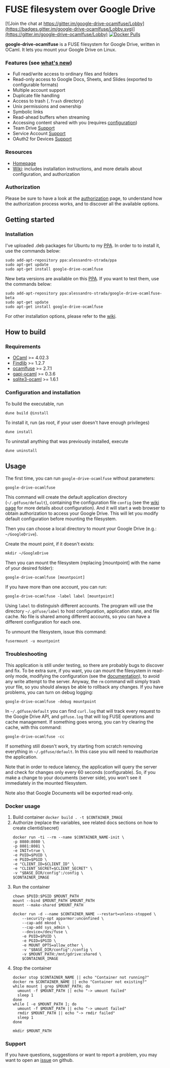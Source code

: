FUSE filesystem over Google Drive
=================================

[![Join the chat at https://gitter.im/google-drive-ocamlfuse/Lobby](https://badges.gitter.im/google-drive-ocamlfuse/Lobby.svg)](https://gitter.im/google-drive-ocamlfuse/Lobby)
[![Docker Pulls](https://img.shields.io/docker/pulls/maltokyo/docker-google-drive-ocamlfuse)](https://hub.docker.com/r/maltokyo/docker-google-drive-ocamlfuse)

**google-drive-ocamlfuse** is a FUSE filesystem for Google Drive,
written in OCaml. It lets you mount your Google Drive on Linux.

### Features (see [what's new](https://github.com/astrada/google-drive-ocamlfuse/wiki/What%27s-new))

* Full read/write access to ordinary files and folders
* Read-only access to Google Docs, Sheets, and Slides (exported to
  configurable formats)
* Multiple account support
* Duplicate file handling
* Access to trash (`.Trash` directory)
* Unix permissions and ownership
* Symbolic links
* Read-ahead buffers when streaming
* Accessing content shared with you (requires [configuration](doc/Configuration.md))
* Team Drive [Support](https://github.com/astrada/google-drive-ocamlfuse/wiki/Team-Drives)
* Service Account [Support](https://github.com/astrada/google-drive-ocamlfuse/wiki/Service-Accounts)
* OAuth2 for Devices [Support](https://github.com/astrada/google-drive-ocamlfuse/wiki/OAuth2-for-Devices)

### Resources

* [Homepage](https://astrada.github.io/google-drive-ocamlfuse/)
* [Wiki](https://github.com/astrada/google-drive-ocamlfuse/wiki): includes
  installation instructions, and more details about configuration, and
  authorization

### Authorization

Please be sure to have a look at the
[authorization](https://github.com/astrada/google-drive-ocamlfuse/wiki/Authorization)
page, to understand how the authorization process works, and to discover all
the available options.

Getting started
---------------

### Installation

I've uploaded .deb packages for Ubuntu to my
[PPA](https://launchpad.net/~alessandro-strada/+archive/ppa). In order to to
install it, use the commands below:

    sudo add-apt-repository ppa:alessandro-strada/ppa
    sudo apt-get update
    sudo apt-get install google-drive-ocamlfuse

New beta versions are available on this
[PPA](https://launchpad.net/~alessandro-strada/+archive/ubuntu/google-drive-ocamlfuse-beta).
If you want to test them, use the commands below:

    sudo add-apt-repository ppa:alessandro-strada/google-drive-ocamlfuse-beta
    sudo apt-get update
    sudo apt-get install google-drive-ocamlfuse

For other installation options, please refer to the [wiki](https://github.com/astrada/google-drive-ocamlfuse/wiki/Installation).

How to build
------------

### Requirements

* [OCaml][] >= 4.02.3
* [Findlib][] >= 1.2.7
* [ocamlfuse][] >= 2.7.1
* [gapi-ocaml][] >= 0.3.6
* [sqlite3-ocaml][] >= 1.6.1

[OCaml]: http://caml.inria.fr/ocaml/release.en.html
[Findlib]: http://projects.camlcity.org/projects/findlib.html/
[ocamlfuse]: https://github.com/astrada/ocamlfuse
[gapi-ocaml]: https://github.com/astrada/gapi-ocaml
[sqlite3-ocaml]: https://mmottl.github.io/sqlite3-ocaml/

### Configuration and installation

To build the executable, run

    dune build @install

To install it, run (as root, if your user doesn't have enough privileges)

    dune install

To uninstall anything that was previously installed, execute

    dune uninstall

Usage
-----

The first time, you can run `google-drive-ocamlfuse` without parameters:

    google-drive-ocamlfuse

This command will create the default application directory
(`~/.gdfuse/default`), containing the configuration file `config` (see the
[wiki
page](https://github.com/astrada/google-drive-ocamlfuse/wiki/Configuration)
for more details about configuration). And it will start a web browser to
obtain authorization to access your Google Drive. This will let you modify
default configuration before mounting the filesystem.

Then you can choose a local directory to mount your Google Drive (e.g.: `~/GoogleDrive`).

Create the mount point, if it doesn't exists:

    mkdir ~/GoogleDrive

Then you can mount the filesystem (replacing [mountpoint] with the name of your desired folder):

    google-drive-ocamlfuse [mountpoint]

If you have more than one account, you can run:

    google-drive-ocamlfuse -label label [mountpoint]

Using `label` to distinguish different accounts. The program will use the
directory `~/.gdfuse/label` to host configuration, application state, and file
cache. No file is shared among different accounts, so you can have a different
configuration for each one.

To unmount the filesystem, issue this command:

    fusermount -u mountpoint

### Troubleshooting

This application is still under testing, so there are probably bugs to
discover and fix. To be extra sure, if you want, you can mount the filesystem
in read-only mode, modifying the configuration (see the
[documentation](https://github.com/astrada/google-drive-ocamlfuse/wiki/Configuration)),
to avoid any write attempt to the server. Anyway, the `rm` command will simply
trash your file, so you should always be able to rollback any changes. If you
have problems, you can turn on debug logging:

    google-drive-ocamlfuse -debug mountpoint

In `~/.gdfuse/default` you can find `curl.log` that will track every request
to the Google Drive API, and `gdfuse.log` that will log FUSE operations and
cache management. If something goes wrong, you can try clearing the cache,
with this command:

    google-drive-ocamlfuse -cc

If something still doesn't work, try starting from scratch removing everything
in `~/.gdfuse/default`. In this case you will need to reauthorize the
application.

Note that in order to reduce latency, the application will query the server
and check for changes only every 60 seconds (configurable). So, if you make a
change to your documents (server side), you won't see it immediately in the
mounted filesystem.

Note also that Google Documents will be exported read-only.

### Docker usage

1. Build container `docker build . -t $CONTAINER_IMAGE`
2. Authorize (replace the variables, see related docs sections on how to create clientid/secret)
   ```
   docker run -ti --rm --name $CONTAINER_NAME-init \
   -p 8080:8080 \
   -p 8081:8081 \
   -e INIT=true \
   -e PUID=$PUID \
   -e PGID=$PGID \
   -e "CLIENT_ID=$CLIENT_ID" \
   -e "CLIENT_SECRET=$CLIENT_SECRET" \
   -v "$BASE_DIR/config":/config \
   $CONTAINER_IMAGE
   ```
3. Run the container
   ```
   chown $PUID:$PGID $MOUNT_PATH
   mount --bind $MOUNT_PATH $MOUNT_PATH
   mount --make-shared $MOUNT_PATH
   
   docker run -d --name $CONTAINER_NAME --restart=unless-stopped \
       --security-opt apparmor:unconfined \
       --cap-add mknod \
       --cap-add sys_admin \
       --device=/dev/fuse \
       -e PUID=$PUID \
       -e PGID=$PGID \
       -e MOUNT_OPTS=allow_other \
       -v "$BASE_DIR/config":/config \
       -v $MOUNT_PATH:/mnt/gdrive:shared \
       $CONTAINER_IMAGE
   ```
4. Stop the container
   ```
   docker stop $CONTAINER_NAME || echo "Container not running?"
   docker rm $CONTAINER_NAME || echo "Container not existing?"
   while mount | grep $MOUNT_PATH; do
     umount -f $MOUNT_PATH || echo "-> umount failed"
     sleep 1
   done
   while [ -e $MOUNT_PATH ]; do
     umount -f $MOUNT_PATH || echo "-> umount failed"
     rmdir $MOUNT_PATH || echo "-> rmdir failed"
     sleep 1
   done
   
   mkdir $MOUNT_PATH
   ```

### Support

If you have questions, suggestions or want to report a problem, you may want
to open an [issue](https://github.com/astrada/google-drive-ocamlfuse/issues)
on github.
